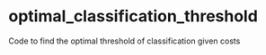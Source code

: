 # optimal_classification_threshold
Code to find the optimal threshold of classification given costs
